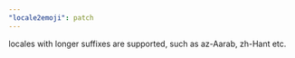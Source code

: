 ```yaml
---
"locale2emoji": patch
---
```


locales with longer suffixes are supported, such as az-Aarab, zh-Hant etc.
